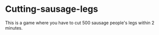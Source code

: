 # Cutting-sausage-legs
This is a game where you have to cut 500 sausage people's legs within 2 minutes.
